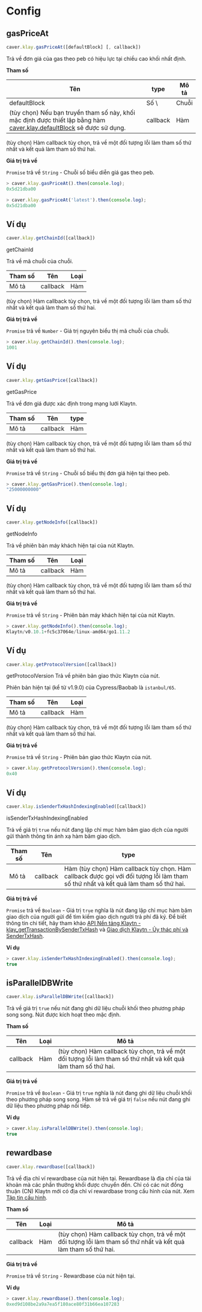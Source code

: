 # Config

## gasPriceAt <a id="gaspriceat"></a>

```javascript
caver.klay.gasPriceAt([defaultBlock] [, callback])
```

Trả về đơn giá của gas theo peb có hiệu lực tại chiều cao khối nhất định.

**Tham số**

| Tên                                                                                                                                                                 | type     | Mô tả |
| ------------------------------------------------------------------------------------------------------------------------------------------------------------------- | -------- | ----- |
| defaultBlock                                                                                                                                                        | Số \\    | Chuỗi |
| (tùy chọn) Nếu bạn truyền tham số này, khối mặc định được thiết lập bằng hàm [caver.klay.defaultBlock](./block.md#defaultblock) sẽ được sử dụng. | callback | Hàm   |

(tùy chọn) Hàm callback tùy chọn, trả về một đối tượng lỗi làm tham số thứ nhất và kết quả làm tham số thứ hai.

**Giá trị trả về**

`Promise` trả về `String` - Chuỗi số biểu diễn giá gas theo peb.

```javascript
> caver.klay.gasPriceAt().then(console.log);
0x5d21dba00

> caver.klay.gasPriceAt('latest').then(console.log);
0x5d21dba00
```

## **Ví dụ**

```javascript
caver.klay.getChainId([callback])
```

getChainId <a id="getchainid"></a>

Trả về mã chuỗi của chuỗi.

| **Tham số** | Tên      | Loại |
| ----------- | -------- | ----- |
| Mô tả       | callback | Hàm   |

(tùy chọn) Hàm callback tùy chọn, trả về một đối tượng lỗi làm tham số thứ nhất và kết quả làm tham số thứ hai.

**Giá trị trả về**

`Promise` trả về `Number` - Giá trị nguyên biểu thị mã chuỗi của chuỗi.

```javascript
> caver.klay.getChainId().then(console.log);
1001
```

## **Ví dụ**

```javascript
caver.klay.getGasPrice([callback])
```

getGasPrice <a id="getgasprice"></a>

Trả về đơn giá được xác định trong mạng lưới Klaytn.

| **Tham số** | Tên      | type |
| ----------- | -------- | ---- |
| Mô tả       | callback | Hàm  |

(tùy chọn) Hàm callback tùy chọn, trả về một đối tượng lỗi làm tham số thứ nhất và kết quả làm tham số thứ hai.

**Giá trị trả về**

`Promise` trả về `String` - Chuỗi số biểu thị đơn giá hiện tại theo peb.

```javascript
> caver.klay.getGasPrice().then(console.log);
"25000000000"
```

## **Ví dụ**

```javascript
caver.klay.getNodeInfo([callback])
```

getNodeInfo <a id="getnodeinfo"></a>

Trả về phiên bản máy khách hiện tại của nút Klaytn.

| **Tham số** | Tên      | Loại |
| ----------- | -------- | ----- |
| Mô tả       | callback | Hàm   |

(tùy chọn) Hàm callback tùy chọn, trả về một đối tượng lỗi làm tham số thứ nhất và kết quả làm tham số thứ hai.

**Giá trị trả về**

`Promise` trả về `String` - Phiên bản máy khách hiện tại của nút Klaytn.

```javascript
> caver.klay.getNodeInfo().then(console.log);
Klaytn/v0.10.1+fc5c37064e/linux-amd64/go1.11.2
```

## **Ví dụ**

```javascript
caver.klay.getProtocolVersion([callback])
```

getProtocolVersion <a id="getprotocolversion"></a>
Trả về phiên bản giao thức Klaytn của nút.

Phiên bản hiện tại (kể từ v1.9.0) của Cypress/Baobab là `istanbul/65`.

| **Tham số** | Tên      | Loại |
| ----------- | -------- | ----- |
| Mô tả       | callback | Hàm   |

(tùy chọn) Hàm callback tùy chọn, trả về một đối tượng lỗi làm tham số thứ nhất và kết quả làm tham số thứ hai.

**Giá trị trả về**

`Promise` trả về `String` - Phiên bản giao thức Klaytn của nút.

```javascript
> caver.klay.getProtocolVersion().then(console.log);
0x40
```

## **Ví dụ**

```javascript
caver.klay.isSenderTxHashIndexingEnabled([callback])
```

isSenderTxHashIndexingEnabled <a id="issendertxhashindexingenabled"></a>

Trả về giá trị `true` nếu nút đang lập chỉ mục hàm băm giao dịch của người gửi thành thông tin ánh xạ hàm băm giao dịch.

| **Tham số** | Tên      | type                                                                                                                                                  |
| ----------- | -------- | ----------------------------------------------------------------------------------------------------------------------------------------------------- |
| Mô tả       | callback | Hàm (tùy chọn) Hàm callback tùy chọn. Hàm callback được gọi với đối tượng lỗi làm tham số thứ nhất và kết quả làm tham số thứ hai. |

**Giá trị trả về**

`Promise` trả về `Boolean` - Giá trị `true` nghĩa là nút đang lập chỉ mục hàm băm giao dịch của người gửi để tìm kiếm giao dịch người trả phí đã ký. Để biết thông tin chi tiết, hãy tham khảo [API Nền tảng Klaytn - klay_getTransactionBySenderTxHash](../../../../json-rpc/klay/transaction.md#klay_gettransactionbysendertxhash) và [Giao dịch Klaytn - Ủy thác phí và SenderTxHash](../../../../../learn/transactions/transactions.md#fee-delegation).

**Ví dụ**

```javascript
> caver.klay.isSenderTxHashIndexingEnabled().then(console.log);
true
```

## isParallelDBWrite <a id="isparalleldbwrite"></a>

```javascript
caver.klay.isParallelDBWrite([callback])
```

Trả về giá trị `true` nếu nút đang ghi dữ liệu chuỗi khối theo phương pháp song song. Nút được kích hoạt theo mặc định.

**Tham số**

| Tên      | Loại | Mô tả                                                                                                                              |
| -------- | ----- | ---------------------------------------------------------------------------------------------------------------------------------- |
| callback | Hàm   | (tùy chọn) Hàm callback tùy chọn, trả về một đối tượng lỗi làm tham số thứ nhất và kết quả làm tham số thứ hai. |

**Giá trị trả về**

`Promise` trả về `Boolean` - Giá trị `true` nghĩa là nút đang ghi dữ liệu chuỗi khối theo phương pháp song song. Hàm sẽ trả về giá trị `false` nếu nút đang ghi dữ liệu theo phương pháp nối tiếp.

**Ví dụ**

```javascript
> caver.klay.isParallelDBWrite().then(console.log);
true
```

## rewardbase <a id="rewardbase"></a>

```javascript
caver.klay.rewardbase([callback])
```

Trả về địa chỉ ví rewardbase của nút hiện tại. Rewardbase là địa chỉ của tài khoản mà các phần thưởng khối được chuyển đến. Chỉ có các nút đồng thuận (CN) Klaytn mới có địa chỉ ví rewardbase trong cấu hình của nút. Xem [Tập tin cấu hình](../../../../../misc/operation/configuration.md).

**Tham số**

| Tên      | Loại | Mô tả                                                                                                                              |
| -------- | ----- | ---------------------------------------------------------------------------------------------------------------------------------- |
| callback | Hàm   | (tùy chọn) Hàm callback tùy chọn, trả về một đối tượng lỗi làm tham số thứ nhất và kết quả làm tham số thứ hai. |

**Giá trị trả về**

`Promise` trả về `String` - Rewardbase của nút hiện tại.

**Ví dụ**

```javascript
> caver.klay.rewardbase().then(console.log);
0xed9d108be2a9a7ea5f180ace80f31b66ea107283
```
